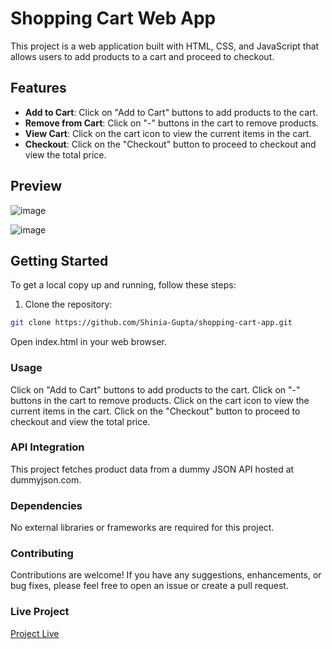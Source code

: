 # Shopping Cart Web App

This project is a web application built with HTML, CSS, and JavaScript that allows users to add products to a cart and proceed to checkout.

## Features

- **Add to Cart**: Click on "Add to Cart" buttons to add products to the cart.
- **Remove from Cart**: Click on "-" buttons in the cart to remove products.
- **View Cart**: Click on the cart icon to view the current items in the cart.
- **Checkout**: Click on the "Checkout" button to proceed to checkout and view the total price.

## Preview

![image](https://github.com/Shinia-Gupta/ECommerce-Website/assets/113818197/77b920fa-f0d6-4a7d-b02b-cdf02106ac26)

![image](https://github.com/Shinia-Gupta/ECommerce-Website/assets/113818197/d160cbb1-ffd7-4a48-bcbd-4c51900fab16)

## Getting Started

To get a local copy up and running, follow these steps:

1. Clone the repository:

```bash
git clone https://github.com/Shinia-Gupta/shopping-cart-app.git
```

Open index.html in your web browser.
### Usage
Click on "Add to Cart" buttons to add products to the cart.
Click on "-" buttons in the cart to remove products.
Click on the cart icon to view the current items in the cart.
Click on the "Checkout" button to proceed to checkout and view the total price.

### API Integration
This project fetches product data from a dummy JSON API hosted at dummyjson.com.

### Dependencies
No external libraries or frameworks are required for this project.

### Contributing
Contributions are welcome! If you have any suggestions, enhancements, or bug fixes, please feel free to open an issue or create a pull request.

### Live Project 
[Project Live](https://shinia-gupta.github.io/ECommerce-Website/)
